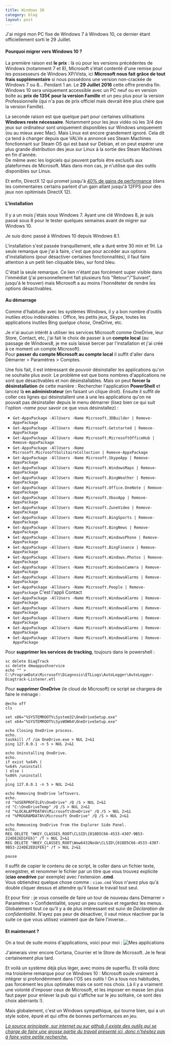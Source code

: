 ```yaml
---
title: Windows 10
category: blog
layout: post
---
```


J'ai migré mon PC fixe de Windows 7 à Windows 10, ce dernier étant officiellement sorti le 29 Juillet.

#### Pourquoi migrer vers Windows 10 ?

La première raison est **le prix** : là où pour les versions précédentes de Windows (notamment 7 et 8), Microsoft s'était contenté d'une remise pour les possesseurs de Windows XP/Vista, ici **Microsoft nous fait grâce de tout frais supplémentaire** si nous possédons une version non-crackée de Windows 7 ou 8... Pendant 1 an. Le **29 Juillet 2016** cette offre prendra fin. Windows 10 sera uniquement accessible avec un PC neuf ou en version boîte au **prix de 135€ pour la version Famille** et un peu plus pour la version Professionnelle (qui n'a pas de prix officiel mais devrait être plus chère que la version Famille).

La seconde raison est que quelque part pour certaines utilisations **Windows reste nécessaire**. Notamment pour les jeux vidéo où les 3/4 des jeux sur ordinateur sont uniquement disponibles sur Windows uniquement (ou au mieux avec Mac). Mais Linux est encore grandement ignoré. Cela dit ça tend à changer depuis que VALVe a annoncé ses Steam Machines fonctionnant sur Steam OS qui est basé sur Debian, et on peut espérer une plus grande distribution des jeux sur Linux à la sortie des Steam Machines en fin d'année.  
De même avec les logiciels qui peuvent parfois être exclusifs aux plateformes de Microsoft. Mais dans mon cas, je n'utilise que des outils disponibles sur Linux.

Et enfin, DirectX 12 qui promet jusqu'à [40% de gains de performance](http://www.generation-nt.com/directx-12-jeux-video-windows-10-article-1917888-1.html) (dans les commentaires certains parlent d'un gain allant jusqu'à 12FPS pour des jeux non opitimisés DirectX 12).

#### L'installation

Il y a un mois j'étais sous Windows 7. Ayant une clé Windows 8, je suis passé sous 8 pour le tester quelques semaines avant de migrer sur Windows 10.

Je suis donc passé à Windows 10 depuis Windows 8.1.

L'installation s'est passée tranquillement, elle a duré entre 30 min et 1H. La seule remarque que j'ai à faire, c'est que pour accéder aux options d'installations (pour désactiver certaines fonctionnalités), il faut faire attention à un petit lien cliquable bleu, sur fond bleu.

C'était la seule remarque. Ce lien n'étant pas forcément super visible dans l'immédiat (j'ai personnellement fait plusieurs fois "Retour"/"Suivant", jusqu'à le trouver) mais Microsoft a au moins l'honnêteter de rendre les options désactivables.

#### Au démarrage

Comme d'habitude avec les systèmes Windows, il y a bon nombre d'outils inutiles et/ou indésirables : Office, les petits jeux, Skype, toutes les applications inutiles Bing *quelque chose*, OneDrive, etc.

Je n'ai aucun intérêt à utiliser les services Microsoft comme OneDrive, leur Store, Contact, etc, j'ai fait le choix de passer à un **compte local** (au passage de Windows8, je me suis laissé bercer par l'installation et j'ai créé à ce moment un compte Microsoft).  
Pour **passer du compte Microsoft au compte local** il suffit d'aller dans Démarrer > Paramètres > Comptes.

Une fois fait, il est intéressant de pouvoir désinstaller les applications qu'on ne souhaite plus avoir. Le problème est que bons nombres d'applications ne sont que désactivables et non désinstallables. Mais on peut **forcer la désinstallation** de cette manière :
Rechercher l'application **PowerShell** et lancez là **en administrateur** (en faisant un clique droit). Ensuite il suffit de coller ces lignes qui désinstallent une à une les applications qu'on ne pouvait pas désinstaller depuis le menu démarrer (lisez bien ce qui suit l'option *-name* pour savoir ce que vous désinstallez) :

* ``` Get-AppxPackage -AllUsers -Name Microsoft.3DBuilder | Remove-AppxPackage ```
* ``` Get-AppxPackage -AllUsers -Name Microsoft.Getstarted | Remove-AppxPackage ```
* ``` Get-AppxPackage -AllUsers -Name Microsoft.MicrosoftOfficeHub | Remove-AppxPackage ```
* ``` Get-AppxPackage -AllUsers -Name Microsoft.MicrosoftSolitaireCollection | Remove-AppxPackage ```
* ``` Get-AppxPackage -AllUsers -Name Microsoft.SkypeApp | Remove-AppxPackage ```
* ``` Get-AppxPackage -AllUsers -Name Microsoft.WindowsMaps | Remove-AppxPackage ```
* ``` Get-AppxPackage -AllUsers -Name Microsoft.BingWeather | Remove-AppxPackage ```
* ``` Get-AppxPackage -AllUsers -Name Microsoft.Office.OneNote | Remove-AppxPackage ```
* ``` Get-AppxPackage -AllUsers -Name Microsoft.XboxApp | Remove-AppxPackage ```
* ``` Get-AppxPackage -AllUsers -Name Microsoft.ZuneVideo | Remove-AppxPackage ```
* ``` Get-AppxPackage -AllUsers -Name Microsoft.BingSports | Remove-AppxPackage ```
* ``` Get-AppxPackage -AllUsers -Name Microsoft.BingNews | Remove-AppxPackage ```
* ``` Get-AppxPackage -AllUsers -Name Microsoft.WindowsPhone | Remove-AppxPackage ```
* ``` Get-AppxPackage -AllUsers -Name Microsoft.BingFinance | Remove-AppxPackage ```
* ``` Get-AppxPackage -AllUsers -Name Microsoft.Windows.Photos | Remove-AppxPackage ```
* ``` Get-AppxPackage -AllUsers -Name Microsoft.WindowsCamera | Remove-AppxPackage ```
* ``` Get-AppxPackage -AllUsers -Name Microsoft.WindowsAlarms | Remove-AppxPackage ```
* ``` Get-AppxPackage -AllUsers -Name Microsoft.People | Remove-AppxPackage ``` C'est l'appli Contact
* ``` Get-AppxPackage -AllUsers -Name Microsoft.WindowsAlarms | Remove-AppxPackage ```
* ``` Get-AppxPackage -AllUsers -Name Microsoft.WindowsAlarms | Remove-AppxPackage ```
* ``` Get-AppxPackage -AllUsers -Name Microsoft.WindowsAlarms | Remove-AppxPackage ```
* ``` Get-AppxPackage -AllUsers -Name Microsoft.WindowsAlarms | Remove-AppxPackage ```
* ``` Get-AppxPackage -AllUsers -Name Microsoft.WindowsAlarms | Remove-AppxPackage ```

Pour **supprimer les services de tracking**, toujours dans le powershell :
```
sc delete DiagTrack
sc delete dmwappushservice
echo "" > C:\ProgramData\Microsoft\Diagnosis\ETLLogs\AutoLogger\AutoLogger-Diagtrack-Listener.etl
```

Pour **supprimer OneDrive** (le cloud de Microsoft) ce script se chargera de faire le ménage :
```
@echo off
cls

set x86="%SYSTEMROOT%\System32\OneDriveSetup.exe"
set x64="%SYSTEMROOT%\SysWOW64\OneDriveSetup.exe"

echo Closing OneDrive process.
echo.
taskkill /f /im OneDrive.exe > NUL 2>&1
ping 127.0.0.1 -n 5 > NUL 2>&1

echo Uninstalling OneDrive.
echo.
if exist %x64% (
%x64% /uninstall
) else (
%x86% /uninstall
)
ping 127.0.0.1 -n 5 > NUL 2>&1

echo Removing OneDrive leftovers.
echo.
rd "%USERPROFILE%\OneDrive" /Q /S > NUL 2>&1
rd "C:\OneDriveTemp" /Q /S > NUL 2>&1
rd "%LOCALAPPDATA%\Microsoft\OneDrive" /Q /S > NUL 2>&1
rd "%PROGRAMDATA%\Microsoft OneDrive" /Q /S > NUL 2>&1

echo Removeing OneDrive from the Explorer Side Panel.
echo.
REG DELETE "HKEY_CLASSES_ROOT\CLSID\{018D5C66-4533-4307-9B53-224DE2ED1FE6}" /f > NUL 2>&1
REG DELETE "HKEY_CLASSES_ROOT\Wow6432Node\CLSID\{018D5C66-4533-4307-9B53-224DE2ED1FE6}" /f > NUL 2>&1

pause
```
Il suffit de copier le contenu de ce script, le coller dans un fichier texte, enregistrer, et renommer le fichier par un titre que vous trouvez explicite (**ciao onedrive** par exemple) avec l'extension **.cmd**.  
Vous obtiendrez quelque chose comme : ```ciao.cmd``` Vous n'avez plus qu'à double cliquer dessus et attendre qu'il fasse le travail tout seul.

Et pour finir : je vous conseille de faire un tour de nouveau dans Démarrer > Paramètres > Confidentialité, soyez un peu curieux et regardez les menus. Globalement tout ce qu'il y a de plus intéressant est suivi de *Déclaration de confidentialité*. N'ayez pas peur de désactiver, il vaut mieux réactiver par la suite ce que vous utilisez vraiment que de faire l'inverse...

#### Et maintenant ?

On a tout de suite moins d'applications, voici pour moi :
![Mes applications](/data/w10/apps.png)

J'aimerais virer encore Cortana, Courrier et le Store de Microsoft. Je le ferai certainement plus tard.

Et voilà un système déjà plus léger, avec moins de superflu. Et voilà donc ma troisième remarque pour ce Windows 10 : Microsoft soule vraiment à intégrer si profondémment dans l'OS ses outils ! On a tous nos habitudes, pas forcément les plus optimales mais ce sont nos choix. Là il y a vraiment une volonté d'imposer ceux de Microsoft, et les imposer en masse (en plus faut payer pour enlever la pub qui s'affiche sur le jeu solitaire, ce sont des choix abérrants !).

Mais globalement, c'est un Windows sympathique, qui tourne bien, qui a un style sobre, épuré et qui offre de bonnes performances en jeu.

[*La source principale, sur internet ou sur github il existe des outils qui se charge de faire une grosse partie du travail présenté ici, donc n'hésitez pas à faire votre petite recherche.*](http://secondclock.net/?p=28)
